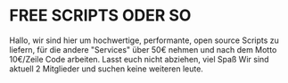 # FREE SCRIPTS ODER SO
Hallo, wir sind hier um hochwertige, performante, open source Scripts zu liefern, für die andere "Services" über 50€ nehmen und nach dem Motto 10€/Zeile Code arbeiten. Lasst euch nicht abziehen, viel Spaß
Wir sind aktuell 2 Mitglieder und suchen keine weiteren leute.
